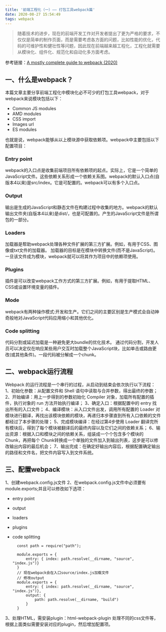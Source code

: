 ```yaml
---
title: '前端工程化（一）—— 打包工具webpack篇'
date: 2020-08-27 15:54:49
tags: webpack
---
```

> 随着技术的进步，现在的前端开发工作对开发者提出了更为严格的要求，不仅仅是简单的制作页面，而是需要考虑各方面的问题，比如性能的优化，代码的可维护性和健壮性等问题，因此现在前端越来越工程化，工程化就需要从模块化、组件化、规范化和自动化多方面考虑。

参考链接：[A mostly complete guide to webpack (2020)](https://www.valentinog.com/blog/webpack/)

## 一、什么是webpack？

本篇文章主要分享前端工程化中模块化必不可少的打包工具webpack，对于webpack来说模块包括以下：
- Common JS modules
- AMD modules
- CSS import
- Images url
- ES modules


也就是说，webpack能够从以上模块源中获取依赖项。webpack中主要包括以下配置项目：
<!--more-->
### Entry point
webpack的入口点是收集前端项目所有依赖项的起点。实际上，它是一个简单的JavaScript文件。这些依赖关系形成一个依赖关系图。webpack的默认入口点(自版本4以来)是src/index。它是可配置的。webpack可以有多个入口点。
### Output
输出是生成的JavaScript和静态文件在构建过程中收集的地方。webpack的默认输出文件夹(自版本4以来)是dist/，也是可配置的。产生的JavaScript文件是所谓包的一部分。
### Loaders
加载器是帮助webpack处理各种文件扩展的第三方扩展。例如，有用于CSS、图像或txt文件的加载器。
加载器的目标是在模块中转换文件(而不是JavaScript)。一旦该文件成为模块，webpack就可以将其作为项目中的依赖项使用。
### Plugins
插件是可以改变webpack工作方式的第三方扩展。例如，有用于提取HTML、CSS或设置环境变量的插件。
### Mode
webpack有两种操作模式:开发和生产。它们之间的主要区别是生产模式会自动神奇般地对JavaScript代码应用缩小和其他优化。
### Code splitting

代码分割或延迟加载是一种避免更大bundle的优化技术。
通过代码分割，开发人员可以决定仅在响应某些用户交互时加载整个JavaScript块，比如单击或路由更改(或其他条件)。一段代码被分解成一个chunk。

## 二、webpack运行流程
Webpack 的运行流程是一个串行的过程，从启动到结束会依次执行以下流程：
1、初始化参数：从配置文件和 Shell 语句中读取与合并参数，得出最终的参数；
2、开始编译：用上一步得到的参数初始化 Compiler 对象，加载所有配置的插件，执行对象的 run 方法开始执行编译；
3、确定入口：根据配置中的 entry 找出所有的入口文件；
4、编译模块：从入口文件出发，调用所有配置的 Loader 对模块进行翻译，再找出该模块依赖的模块，再递归本步骤直到所有入口依赖的文件都经过了本步骤的处理；
5、完成模块编译：在经过第4步使用 Loader 翻译完所有模块后，得到了每个模块被翻译后的最终内容以及它们之间的依赖关系；
6、输出资源：根据入口和模块之间的依赖关系，组装成一个个包含多个模块的 Chunk，再把每个 Chunk转换成一个单独的文件加入到输出列表，这步是可以修改输出内容的最后机会；
7、输出完成：在确定好输出内容后，根据配置确定输出的路径和文件名，把文件内容写入到文件系统。

## 三、配置webpack
1、创建webpack.config.js文件
2、在webpack.config.js文件中必须要有module.exports;并且可以修改如下选项：
- entry point
- output
- loaders
- plugins
- code splitting

        const path = require("path");

        module.exports = {
            entry: { index: path.resolve(__dirname, "source", "index.js")}
        }
        // 现在webpack会在入口source/index.js加载文件
        // 修改output
        module.exports = {
            entry: { index: path.resolve(__dirname, "source", "index.js")},
            output: {
                path: path.resolve(__dirname, "build")
            }
        }

3、处理HTML，需安装plugin：html-webpack-plugin
处理不同的css文件等，根据上面类似需要安装对应的plugin，然后增加配置项。